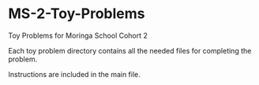 # MS-2-Toy-Problems
Toy Problems for Moringa School Cohort 2

Each toy problem directory contains all the needed files for completing the problem. 

Instructions are included in the main file.
